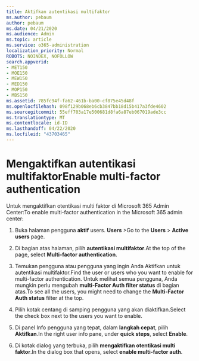 ```yaml
---
title: Aktifkan autentikasi multifaktor
ms.author: pebaum
author: pebaum
ms.date: 04/21/2020
ms.audience: Admin
ms.topic: article
ms.service: o365-administration
localization_priority: Normal
ROBOTS: NOINDEX, NOFOLLOW
search.appverid:
- MET150
- MOE150
- MEW150
- MED150
- MOP150
- MBS150
ms.assetid: 785fc94f-fa62-461b-ba00-cf875e45d48f
ms.openlocfilehash: 098f129b068eb6cb3847bb18d15b417a3fde4602
ms.sourcegitcommit: 55eff703a17e500681d8fa6a87eb067019ade3cc
ms.translationtype: MT
ms.contentlocale: id-ID
ms.lasthandoff: 04/22/2020
ms.locfileid: "43703465"
---
```

# <a name="enable-multi-factor-authentication"></a><span data-ttu-id="8ba20-102">Mengaktifkan autentikasi multifaktor</span><span class="sxs-lookup"><span data-stu-id="8ba20-102">Enable multi-factor authentication</span></span>

<span data-ttu-id="8ba20-103">Untuk mengaktifkan otentikasi multi faktor di Microsoft 365 Admin Center:</span><span class="sxs-lookup"><span data-stu-id="8ba20-103">To enable multi-factor authentication in the Microsoft 365 admin center:</span></span>

1. <span data-ttu-id="8ba20-104">Buka halaman pengguna **aktif** users. **Users** \></span><span class="sxs-lookup"><span data-stu-id="8ba20-104">Go to the **Users** \> **Active users** page.</span></span>
    
2. <span data-ttu-id="8ba20-105">Di bagian atas halaman, pilih **autentikasi multifaktor**.</span><span class="sxs-lookup"><span data-stu-id="8ba20-105">At the top of the page, select **Multi-factor authentication**.</span></span> 
    
3. <span data-ttu-id="8ba20-106">Temukan pengguna atau pengguna yang ingin Anda Aktifkan untuk autentikasi multifaktor.</span><span class="sxs-lookup"><span data-stu-id="8ba20-106">Find the user or users who you want to enable for multi-factor authentication.</span></span> <span data-ttu-id="8ba20-107">Untuk melihat semua pengguna, Anda mungkin perlu mengubah **multi-Factor Auth filter status** di bagian atas.</span><span class="sxs-lookup"><span data-stu-id="8ba20-107">To see all the users, you might need to change the **Multi-Factor Auth status** filter at the top.</span></span>
    
4. <span data-ttu-id="8ba20-108">Pilih kotak centang di samping pengguna yang akan diaktifkan.</span><span class="sxs-lookup"><span data-stu-id="8ba20-108">Select the check box next to the users you want to enable.</span></span>
    
5.  <span data-ttu-id="8ba20-109">Di panel Info pengguna yang tepat, dalam **langkah cepat**, pilih **Aktifkan**.</span><span class="sxs-lookup"><span data-stu-id="8ba20-109">In the right user info pane, under **quick steps**, select **Enable**.</span></span> 
    
6. <span data-ttu-id="8ba20-110">Di kotak dialog yang terbuka, pilih **mengaktifkan otentikasi multi faktor**.</span><span class="sxs-lookup"><span data-stu-id="8ba20-110">In the dialog box that opens, select **enable multi-factor auth**.</span></span> 
    

